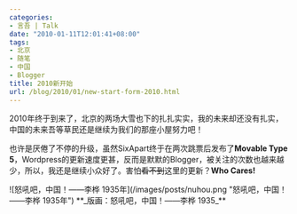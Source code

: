 ```yaml
---
categories:
- 言吾 | Talk
date: "2010-01-11T12:01:41+08:00"
tags:
- 北京
- 随笔
- 中国
- Blogger
title: 2010新开始
url: /blog/2010/01/new-start-form-2010.html
---
```

2010年终于到来了，北京的两场大雪也下的扎扎实实，我的未来却还没有扎实，中国的未来吾等草民还是继续为我们的那座小屋努力吧！
<!--more-->
也许是厌倦了不停的升级，虽然SixApart终于在两次跳票后发布了**Movable Type 5**，Wordpress的更新速度更甚，反而是默默的Blogger，被关注的次数也越来越少，所以，我还是继续小众好了。害怕~~看不到~~这里的更新？**Who Cares!**

<span class="center">
  ![怒吼吧，中国！——李桦 1935年](/images/posts/nuhou.png "怒吼吧，中国！——李桦 1935年")  
**_版画：怒吼吧，中国！——李桦 1935_**
</span>